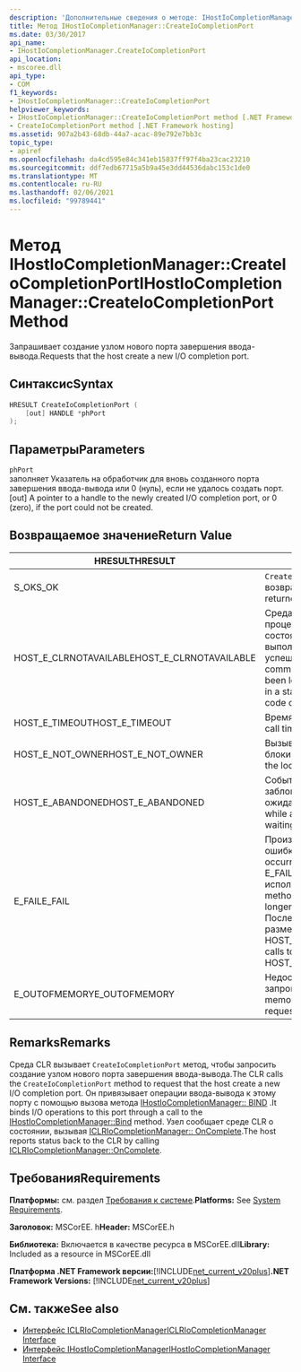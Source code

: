 ```yaml
---
description: 'Дополнительные сведения о методе: IHostIoCompletionManager:: CreateIoCompletionPort'
title: Метод IHostIoCompletionManager::CreateIoCompletionPort
ms.date: 03/30/2017
api_name:
- IHostIoCompletionManager.CreateIoCompletionPort
api_location:
- mscoree.dll
api_type:
- COM
f1_keywords:
- IHostIoCompletionManager::CreateIoCompletionPort
helpviewer_keywords:
- IHostIoCompletionManager::CreateIoCompletionPort method [.NET Framework hosting]
- CreateIoCompletionPort method [.NET Framework hosting]
ms.assetid: 907a2b43-68db-44a7-acac-89e792e7bb3c
topic_type:
- apiref
ms.openlocfilehash: da4cd595e84c341eb15837ff97f4ba23cac23210
ms.sourcegitcommit: ddf7edb67715a5b9a45e3dd44536dabc153c1de0
ms.translationtype: MT
ms.contentlocale: ru-RU
ms.lasthandoff: 02/06/2021
ms.locfileid: "99789441"
---
```

# <a name="ihostiocompletionmanagercreateiocompletionport-method"></a><span data-ttu-id="7fef3-103">Метод IHostIoCompletionManager::CreateIoCompletionPort</span><span class="sxs-lookup"><span data-stu-id="7fef3-103">IHostIoCompletionManager::CreateIoCompletionPort Method</span></span>

<span data-ttu-id="7fef3-104">Запрашивает создание узлом нового порта завершения ввода-вывода.</span><span class="sxs-lookup"><span data-stu-id="7fef3-104">Requests that the host create a new I/O completion port.</span></span>  
  
## <a name="syntax"></a><span data-ttu-id="7fef3-105">Синтаксис</span><span class="sxs-lookup"><span data-stu-id="7fef3-105">Syntax</span></span>  
  
```cpp  
HRESULT CreateIoCompletionPort (  
    [out] HANDLE *phPort  
);  
```  
  
## <a name="parameters"></a><span data-ttu-id="7fef3-106">Параметры</span><span class="sxs-lookup"><span data-stu-id="7fef3-106">Parameters</span></span>  

 `phPort`  
 <span data-ttu-id="7fef3-107">заполняет Указатель на обработчик для вновь созданного порта завершения ввода-вывода или 0 (нуль), если не удалось создать порт.</span><span class="sxs-lookup"><span data-stu-id="7fef3-107">[out] A pointer to a handle to the newly created I/O completion port, or 0 (zero), if the port could not be created.</span></span>  
  
## <a name="return-value"></a><span data-ttu-id="7fef3-108">Возвращаемое значение</span><span class="sxs-lookup"><span data-stu-id="7fef3-108">Return Value</span></span>  
  
|<span data-ttu-id="7fef3-109">HRESULT</span><span class="sxs-lookup"><span data-stu-id="7fef3-109">HRESULT</span></span>|<span data-ttu-id="7fef3-110">Описание:</span><span class="sxs-lookup"><span data-stu-id="7fef3-110">Description</span></span>|  
|-------------|-----------------|  
|<span data-ttu-id="7fef3-111">S_OK</span><span class="sxs-lookup"><span data-stu-id="7fef3-111">S_OK</span></span>|<span data-ttu-id="7fef3-112">`CreateIoCompletionPort` успешно возвращено.</span><span class="sxs-lookup"><span data-stu-id="7fef3-112">`CreateIoCompletionPort` returned successfully.</span></span>|  
|<span data-ttu-id="7fef3-113">HOST_E_CLRNOTAVAILABLE</span><span class="sxs-lookup"><span data-stu-id="7fef3-113">HOST_E_CLRNOTAVAILABLE</span></span>|<span data-ttu-id="7fef3-114">Среда CLR не была загружена в процесс, или среда CLR находится в состоянии, в котором она не может выполнить управляемый код или успешно обработать вызов.</span><span class="sxs-lookup"><span data-stu-id="7fef3-114">The common language runtime (CLR) has not been loaded into a process, or the CLR is in a state in which it cannot run managed code or process the call successfully.</span></span>|  
|<span data-ttu-id="7fef3-115">HOST_E_TIMEOUT</span><span class="sxs-lookup"><span data-stu-id="7fef3-115">HOST_E_TIMEOUT</span></span>|<span data-ttu-id="7fef3-116">Время ожидания вызова истекло.</span><span class="sxs-lookup"><span data-stu-id="7fef3-116">The call timed out.</span></span>|  
|<span data-ttu-id="7fef3-117">HOST_E_NOT_OWNER</span><span class="sxs-lookup"><span data-stu-id="7fef3-117">HOST_E_NOT_OWNER</span></span>|<span data-ttu-id="7fef3-118">Вызывающий объект не владеет блокировкой.</span><span class="sxs-lookup"><span data-stu-id="7fef3-118">The caller does not own the lock.</span></span>|  
|<span data-ttu-id="7fef3-119">HOST_E_ABANDONED</span><span class="sxs-lookup"><span data-stu-id="7fef3-119">HOST_E_ABANDONED</span></span>|<span data-ttu-id="7fef3-120">Событие было отменено, пока заблокированный поток или волокно ожидают его.</span><span class="sxs-lookup"><span data-stu-id="7fef3-120">An event was canceled while a blocked thread or fiber was waiting on it.</span></span>|  
|<span data-ttu-id="7fef3-121">E_FAIL</span><span class="sxs-lookup"><span data-stu-id="7fef3-121">E_FAIL</span></span>|<span data-ttu-id="7fef3-122">Произошла неизвестная фатальная ошибка.</span><span class="sxs-lookup"><span data-stu-id="7fef3-122">An unknown catastrophic failure occurred.</span></span> <span data-ttu-id="7fef3-123">Когда метод возвращает E_FAIL, среда CLR больше не может использоваться в процессе.</span><span class="sxs-lookup"><span data-stu-id="7fef3-123">When a method returns E_FAIL, the CLR is no longer usable within the process.</span></span> <span data-ttu-id="7fef3-124">Последующие вызовы методов размещения возвращают HOST_E_CLRNOTAVAILABLE.</span><span class="sxs-lookup"><span data-stu-id="7fef3-124">Subsequent calls to hosting methods return HOST_E_CLRNOTAVAILABLE.</span></span>|  
|<span data-ttu-id="7fef3-125">E_OUTOFMEMORY</span><span class="sxs-lookup"><span data-stu-id="7fef3-125">E_OUTOFMEMORY</span></span>|<span data-ttu-id="7fef3-126">Недостаточно памяти для выделения запрошенного ресурса.</span><span class="sxs-lookup"><span data-stu-id="7fef3-126">Not enough memory was available to allocate the requested resource.</span></span>|  
  
## <a name="remarks"></a><span data-ttu-id="7fef3-127">Remarks</span><span class="sxs-lookup"><span data-stu-id="7fef3-127">Remarks</span></span>  

 <span data-ttu-id="7fef3-128">Среда CLR вызывает `CreateIoCompletionPort` метод, чтобы запросить создание узлом нового порта завершения ввода-вывода.</span><span class="sxs-lookup"><span data-stu-id="7fef3-128">The CLR calls the `CreateIoCompletionPort` method to request that the host create a new I/O completion port.</span></span> <span data-ttu-id="7fef3-129">Он привязывает операции ввода-вывода к этому порту с помощью вызова метода [IHostIoCompletionManager:: BIND](ihostiocompletionmanager-bind-method.md) .</span><span class="sxs-lookup"><span data-stu-id="7fef3-129">It binds I/O operations to this port through a call to the [IHostIoCompletionManager::Bind](ihostiocompletionmanager-bind-method.md) method.</span></span> <span data-ttu-id="7fef3-130">Узел сообщает среде CLR о состоянии, вызывая [ICLRIoCompletionManager:: OnComplete](iclriocompletionmanager-oncomplete-method.md).</span><span class="sxs-lookup"><span data-stu-id="7fef3-130">The host reports status back to the CLR by calling [ICLRIoCompletionManager::OnComplete](iclriocompletionmanager-oncomplete-method.md).</span></span>  
  
## <a name="requirements"></a><span data-ttu-id="7fef3-131">Требования</span><span class="sxs-lookup"><span data-stu-id="7fef3-131">Requirements</span></span>  

 <span data-ttu-id="7fef3-132">**Платформы:** см. раздел [Требования к системе](../../get-started/system-requirements.md).</span><span class="sxs-lookup"><span data-stu-id="7fef3-132">**Platforms:** See [System Requirements](../../get-started/system-requirements.md).</span></span>  
  
 <span data-ttu-id="7fef3-133">**Заголовок:** MSCorEE. h</span><span class="sxs-lookup"><span data-stu-id="7fef3-133">**Header:** MSCorEE.h</span></span>  
  
 <span data-ttu-id="7fef3-134">**Библиотека:** Включается в качестве ресурса в MSCorEE.dll</span><span class="sxs-lookup"><span data-stu-id="7fef3-134">**Library:** Included as a resource in MSCorEE.dll</span></span>  
  
 <span data-ttu-id="7fef3-135">**Платформа .NET Framework версии:**[!INCLUDE[net_current_v20plus](../../../../includes/net-current-v20plus-md.md)]</span><span class="sxs-lookup"><span data-stu-id="7fef3-135">**.NET Framework Versions:** [!INCLUDE[net_current_v20plus](../../../../includes/net-current-v20plus-md.md)]</span></span>  
  
## <a name="see-also"></a><span data-ttu-id="7fef3-136">См. также</span><span class="sxs-lookup"><span data-stu-id="7fef3-136">See also</span></span>

- [<span data-ttu-id="7fef3-137">Интерфейс ICLRIoCompletionManager</span><span class="sxs-lookup"><span data-stu-id="7fef3-137">ICLRIoCompletionManager Interface</span></span>](iclriocompletionmanager-interface.md)
- [<span data-ttu-id="7fef3-138">Интерфейс IHostIoCompletionManager</span><span class="sxs-lookup"><span data-stu-id="7fef3-138">IHostIoCompletionManager Interface</span></span>](ihostiocompletionmanager-interface.md)
